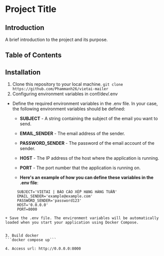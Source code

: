 # Project Title


## Introduction

A brief introduction to the project and its purpose.

## Table of Contents

## Installation

1. Clone this repository to your local machine.
```git clone https://github.com/Phammanh26/vietai-mailer```
2. Configuring environment variables in conf/dev/.env
  + Define the required environment variables in the .env file. In your case, the following environment variables should be defined:
  
    - **SUBJECT** - A string containing the subject of the email you want to send.

    - **EMAIL_SENDER** - The email address of the sender.

    - **PASSWORD_SENDER**  - The password of the email account of the sender.

    - **HOST** - The IP address of the host where the application is running.

    - **PORT** - The port number that the application is running on.

    - **Here's an example of how you can define these variables in the .env file**:
    
    ```
      SUBJECT='VIETAI | BÁO CÁO XẾP HẠNG HÀNG TUẦN'
      EMAIL_SENDER='example@example.com'
      PASSWORD_SENDER='password123'
      HOST='0.0.0.0'
      PORT=8000
   ```
 + Save the .env file. The environment variables will be automatically loaded when you start your application using Docker Compose.


3. Build docker
```docker compose up```

4. Access url: http://0.0.0.0:8000
